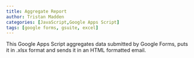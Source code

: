 ```yaml
---
title: Aggregate Report
author: Tristan Madden
categories: [JavaScript,Google Apps Script]
tags: [google forms, gsuite, excel]
---
```

This Google Apps Script aggregates data submitted by Google Forms, puts it in .xlsx format and sends it in an HTML formatted email. 
<script src="https://gist.github.com/Trimad/a85f800b8d28b8b3dba4e44dcdc473c6.js"></script>